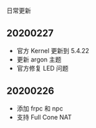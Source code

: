 ##
日常更新
## 20200227
* 官方 Kernel 更新到 5.4.22
* 更新 argon 主题
* 官方修复 LED 问题
## 20200226
* 添加 frpc 和 npc
* 支持 Full Cone NAT
